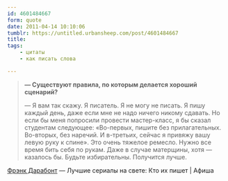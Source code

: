 ```yaml
---
id: 4601484667
form: quote
date: 2011-04-14 10:10:06
tumblr: https://untitled.urbansheep.com/post/4601484667
title: 
tags:
    - цитаты
    - как писать слова

---
```


<blockquote>
<p><strong>—&nbsp;Существуют правила, по которым делается хороший сценарий?</strong></p>

<p>—&nbsp;Я вам так скажу. Я писатель. Я не могу не писать. Я пишу каждый день, даже если мне не надо ничего никому сдавать. Но если бы меня попросили провести мастер-класс, я бы сказал студентам следующее: «Во-первых, пишите без прилагательных. Во-вторых, без наречий. И в-третьих, сейчас я привяжу вашу левую руку к спине». Это очень тяжелое ремесло. Нужно все время бить себя по рукам. Даже в случае матерщины, хотя — казалось бы. Будьте избирательны. Получится ­лучше.</p>
</blockquote>

<a href="http://www.afisha.ru/article/9058/page9/">Фрэнк Дарабонт</a> — Лучшие сериалы на свете: Кто их пишет | Афиша
